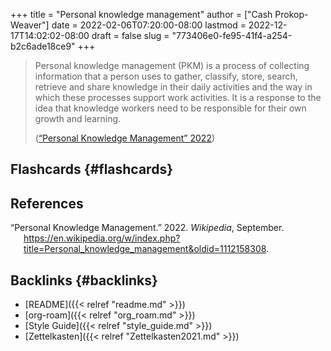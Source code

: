 +++
title = "Personal knowledge management"
author = ["Cash Prokop-Weaver"]
date = 2022-02-06T07:20:00-08:00
lastmod = 2022-12-17T14:02:02-08:00
draft = false
slug = "773406e0-fe95-41f4-a254-b2c6ade18ce9"
+++

> Personal knowledge management (PKM) is a process of collecting information that a person uses to gather, classify, store, search, retrieve and share knowledge in their daily activities and the way in which these processes support work activities. It is a response to the idea that knowledge workers need to be responsible for their own growth and learning.
>
> (<a href="#citeproc_bib_item_1">“Personal Knowledge Management” 2022</a>)


## Flashcards {#flashcards}

## References

<style>.csl-entry{text-indent: -1.5em; margin-left: 1.5em;}</style><div class="csl-bib-body">
  <div class="csl-entry"><a id="citeproc_bib_item_1"></a>“Personal Knowledge Management.” 2022. <i>Wikipedia</i>, September. <a href="https://en.wikipedia.org/w/index.php?title=Personal_knowledge_management&oldid=1112158308">https://en.wikipedia.org/w/index.php?title=Personal_knowledge_management&#38;oldid=1112158308</a>.</div>
</div>


## Backlinks {#backlinks}

-   [README]({{< relref "readme.md" >}})
-   [org-roam]({{< relref "org_roam.md" >}})
-   [Style Guide]({{< relref "style_guide.md" >}})
-   [Zettelkasten]({{< relref "Zettelkasten2021.md" >}})
